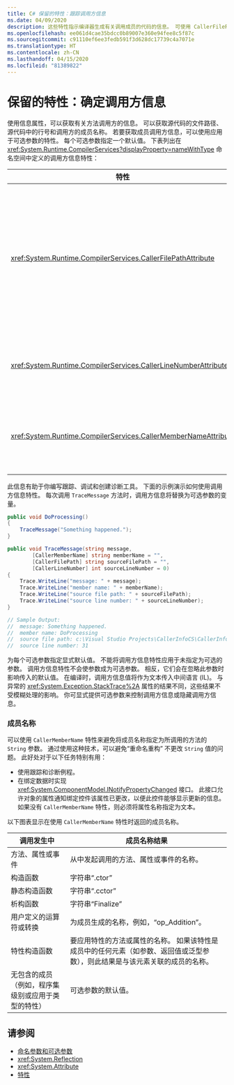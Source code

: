 ```yaml
---
title: C# 保留的特性：跟踪调用方信息
ms.date: 04/09/2020
description: 这些特性指示编译器生成有关调用成员的代码的信息。 可使用 CallerFilePath、CallerLineNumber 和 CallerMemberName 提供详细的跟踪信息
ms.openlocfilehash: ee061d4cae35bdcc0b89007e360e94fee8c5f87c
ms.sourcegitcommit: c91110ef6ee3fedb591f3d628dc17739c4a7071e
ms.translationtype: HT
ms.contentlocale: zh-CN
ms.lasthandoff: 04/15/2020
ms.locfileid: "81389822"
---
```

# <a name="reserved-attributes-determine-caller-information"></a>保留的特性：确定调用方信息

使用信息属性，可以获取有关方法调用方的信息。 可以获取源代码的文件路径、源代码中的行号和调用方的成员名称。 若要获取成员调用方信息，可以使用应用于可选参数的特性。 每个可选参数指定一个默认值。 下表列出在 <xref:System.Runtime.CompilerServices?displayProperty=nameWithType> 命名空间中定义的调用方信息特性：

|特性|描述|类型|
|---|---|---|
|<xref:System.Runtime.CompilerServices.CallerFilePathAttribute>|包含调用方的源文件的完整路径。 完整路径是编译时的路径。|`String`|
|<xref:System.Runtime.CompilerServices.CallerLineNumberAttribute>|源文件中调用方法的行号。|`Integer`|
|<xref:System.Runtime.CompilerServices.CallerMemberNameAttribute>|调用方的方法名称或属性名称。|`String`|

此信息有助于你编写跟踪、调试和创建诊断工具。 下面的示例演示如何使用调用方信息特性。 每次调用 `TraceMessage` 方法时，调用方信息将替换为可选参数的变量。

```csharp
public void DoProcessing()
{
    TraceMessage("Something happened.");
}

public void TraceMessage(string message,
        [CallerMemberName] string memberName = "",
        [CallerFilePath] string sourceFilePath = "",
        [CallerLineNumber] int sourceLineNumber = 0)
{
    Trace.WriteLine("message: " + message);
    Trace.WriteLine("member name: " + memberName);
    Trace.WriteLine("source file path: " + sourceFilePath);
    Trace.WriteLine("source line number: " + sourceLineNumber);
}

// Sample Output:
//  message: Something happened.
//  member name: DoProcessing
//  source file path: c:\Visual Studio Projects\CallerInfoCS\CallerInfoCS\Form1.cs
//  source line number: 31
```

为每个可选参数指定显式默认值。 不能将调用方信息特性应用于未指定为可选的参数。 调用方信息特性不会使参数成为可选参数。 相反，它们会在忽略此参数时影响传入的默认值。 在编译时，调用方信息值将作为文本传入中间语言 (IL)。 与异常的 <xref:System.Exception.StackTrace%2A> 属性的结果不同，这些结果不受模糊处理的影响。 你可显式提供可选参数来控制调用方信息或隐藏调用方信息。

### <a name="member-names"></a>成员名称

可以使用 `CallerMemberName` 特性来避免将成员名称指定为所调用的方法的 `String` 参数。 通过使用这种技术，可以避免“重命名重构”  不更改 `String` 值的问题。 此好处对于以下任务特别有用：

- 使用跟踪和诊断例程。
- 在绑定数据时实现 <xref:System.ComponentModel.INotifyPropertyChanged> 接口。 此接口允许对象的属性通知绑定控件该属性已更改，以便此控件能够显示更新的信息。 如果没有 `CallerMemberName` 特性，则必须将属性名称指定为文本。

以下图表显示在使用 `CallerMemberName` 特性时返回的成员名称。

|调用发生中|成员名称结果|
|-|-|
|方法、属性或事件|从中发起调用的方法、属性或事件的名称。|
|构造函数|字符串“.ctor”|
|静态构造函数|字符串“.cctor”|
|析构函数|字符串“Finalize”|
|用户定义的运算符或转换|为成员生成的名称，例如，“op_Addition”。|
|特性构造函数|要应用特性的方法或属性的名称。 如果该特性是成员中的任何元素（如参数、返回值或泛型参数），则此结果是与该元素关联的成员的名称。|
|无包含的成员（例如，程序集级别或应用于类型的特性）|可选参数的默认值。|

## <a name="see-also"></a>请参阅

- [命名参数和可选参数](../../programming-guide/classes-and-structs/named-and-optional-arguments.md)
- <xref:System.Reflection>
- <xref:System.Attribute>
- [特性](../../../standard/attributes/index.md)
